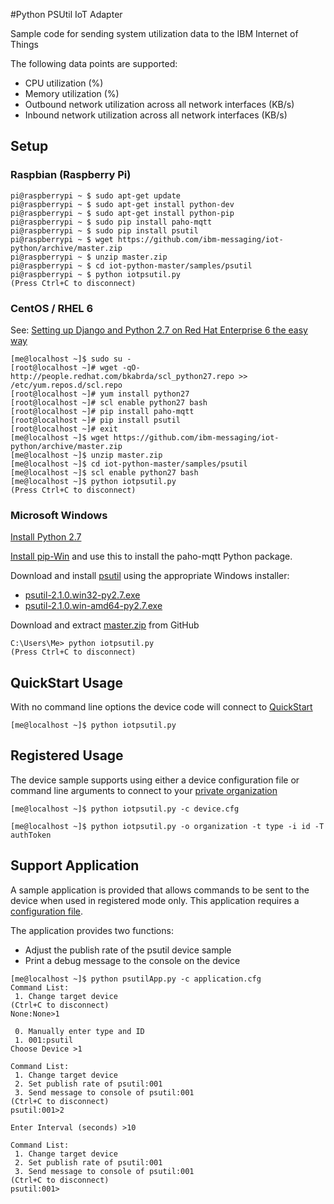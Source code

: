 #Python PSUtil IoT Adapter

Sample code for sending system utilization data to the IBM Internet of Things

The following data points are supported:
 * CPU utilization (%)
 * Memory utilization (%)
 * Outbound network utilization across all network interfaces (KB/s)
 * Inbound network utilization across all network interfaces (KB/s)


## Setup

### Raspbian (Raspberry Pi)
```
pi@raspberrypi ~ $ sudo apt-get update
pi@raspberrypi ~ $ sudo apt-get install python-dev
pi@raspberrypi ~ $ sudo apt-get install python-pip
pi@raspberrypi ~ $ sudo pip install paho-mqtt
pi@raspberrypi ~ $ sudo pip install psutil
pi@raspberrypi ~ $ wget https://github.com/ibm-messaging/iot-python/archive/master.zip
pi@raspberrypi ~ $ unzip master.zip
pi@raspberrypi ~ $ cd iot-python-master/samples/psutil
pi@raspberrypi ~ $ python iotpsutil.py
(Press Ctrl+C to disconnect)

```

### CentOS / RHEL 6
See: [Setting up Django and Python 2.7 on Red Hat Enterprise 6 the easy way](http://developerblog.redhat.com/2013/02/14/setting-up-django-and-python-2-7-on-red-hat-enterprise-6-the-easy-way/)
```
[me@localhost ~]$ sudo su -
[root@localhost ~]# wget -qO- http://people.redhat.com/bkabrda/scl_python27.repo >> /etc/yum.repos.d/scl.repo
[root@localhost ~]# yum install python27
[root@localhost ~]# scl enable python27 bash
[root@localhost ~]# pip install paho-mqtt
[root@localhost ~]# pip install psutil
[root@localhost ~]# exit
[me@localhost ~]$ wget https://github.com/ibm-messaging/iot-python/archive/master.zip
[me@localhost ~]$ unzip master.zip
[me@localhost ~]$ cd iot-python-master/samples/psutil
[me@localhost ~]$ scl enable python27 bash
[me@localhost ~]$ python iotpsutil.py
(Press Ctrl+C to disconnect)

```

### Microsoft Windows
[Install Python 2.7](https://www.python.org/download/releases/2.7)

[Install pip-Win](https://sites.google.com/site/pydatalog/python/pip-for-windows) and use this to install the paho-mqtt Python package.

Download and install [psutil](https://pypi.python.org/pypi?:action=display&name=psutil#downloads) using the appropriate Windows installer:
 * [psutil-2.1.0.win32-py2.7.exe](https://pypi.python.org/packages/2.7/p/psutil/psutil-2.1.0.win32-py2.7.exe#md5=cfe1b146fc38176e4e63290fa15029a1)
 * [psutil-2.1.0.win-amd64-py2.7.exe](https://pypi.python.org/packages/2.7/p/psutil/psutil-2.1.0.win-amd64-py2.7.exe#md5=db0ee08adb7f00386ee419dcf414d451)

Download and extract [master.zip](https://github.com/ibm-messaging/iot-python/archive/master.zip) from GitHub

```
C:\Users\Me> python iotpsutil.py
(Press Ctrl+C to disconnect)

```

## QuickStart Usage
With no command line options the device code will connect to [QuickStart](http://quickstart.internetofthings.ibmcloud.com)
```
[me@localhost ~]$ python iotpsutil.py
```

## Registered Usage
The device sample supports using either a device configuration file or command line arguments to connect to your [private organization](https://internetofthings.ibmcloud.com/dashboard/)
```
[me@localhost ~]$ python iotpsutil.py -c device.cfg
```

```
[me@localhost ~]$ python iotpsutil.py -o organization -t type -i id -T authToken
```


## Support Application
A sample application is provided that allows commands to be sent to the device when used in registered mode only.  This application requires a [configuration file](https://github.com/ibm-messaging/iot-python#using-a-configuration-file).

The application provides two functions:
 * Adjust the publish rate of the psutil device sample 
 * Print a debug message to the console on the device

```
[me@localhost ~]$ python psutilApp.py -c application.cfg
Command List:
 1. Change target device
(Ctrl+C to disconnect)
None:None>1

 0. Manually enter type and ID
 1. 001:psutil
Choose Device >1

Command List:
 1. Change target device
 2. Set publish rate of psutil:001
 3. Send message to console of psutil:001
(Ctrl+C to disconnect)
psutil:001>2

Enter Interval (seconds) >10

Command List:
 1. Change target device
 2. Set publish rate of psutil:001
 3. Send message to console of psutil:001
(Ctrl+C to disconnect)
psutil:001>
```
